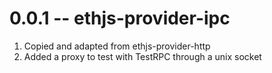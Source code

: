 # 0.0.1 -- ethjs-provider-ipc
1. Copied and adapted from ethjs-provider-http
2. Added a proxy to test with TestRPC through a unix socket